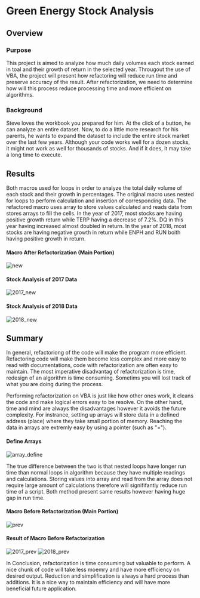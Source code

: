 # Green Energy Stock Analysis

## Overview
### Purpose
This project is aimed to analyze how much daily volumes each stock earned in toal and their growth of return in the selected year. Througout the use of VBA, the project will present how refactoring will reduce run time and preserve accuracy of the result. After refactorization, we need to determine how will this process reduce processing time and more efficient on algorithms.

### Background
Steve loves the workbook you prepared for him. At the click of a button, he can analyze an entire dataset. Now, to do a little more research for his parents, he wants to expand the dataset to include the entire stock market over the last few years. Although your code works well for a dozen stocks, it might not work as well for thousands of stocks. And if it does, it may take a long time to execute.

## Results
Both macros used for loops in order to analyze the total daily volume of each stock and their growth in percentages. The original macro uses nested for loops to perform calculation and insertion of corresponding data. The refactored macro uses array to store values calculated and reads data from stores arrays to fill the cells. In the year of 2017, most stocks are having positive growth return while TERP having a decrease of 7.2%. DQ in this year having increased almost doubled in return. In the year of 2018, most stocks are having negative growth in return while ENPH and RUN boith having positive growth in return.
<br>

#### Macro After Refactorization (Main Portion)
![new](https://github.com/WilliamBHW/UT-DATA-BOOT-CAMP/blob/main/Module2_Challenge%20(stocks-analysis)/Resources/Macro_New.png)
#### Stock Analysis of 2017 Data
![2017_new](https://github.com/WilliamBHW/UT-DATA-BOOT-CAMP/blob/main/Module2_Challenge%20(stocks-analysis)/Resources/VBA_Challenge_2017.png)
#### Stock Analysis of 2018 Data
![2018_new](https://github.com/WilliamBHW/UT-DATA-BOOT-CAMP/blob/main/Module2_Challenge%20(stocks-analysis)/Resources/VBA_Challenge_2018.png)

## Summary
In general, refactoriong of the code will make the program more efficient. Refactoring code will make them become less complex and more easy to read with documentations, code with refactorization are often easy to maintain. The most imperative disadvantag of refactorization is time, redesign of an algorithm is time consuming. Sometims you will lost track of what you are doing during the process.
<br>

Performing refactorization on VBA is just like how other ones work, it cleans the code and make logical errors easy to be resolve. On the other hand, time and mind are always the disadvantages however it avoids the future complexity. For instrance, setting up arrays will store data in a defined address (place) where they take small portion of memory. Reaching the data in arrays are extremly easy by using a pointer (such as "=").

#### Define Arrays
![array_define](https://github.com/WilliamBHW/UT-DATA-BOOT-CAMP/blob/main/Module2_Challenge%20(stocks-analysis)/Resources/Array_SetUp.png)
<br>

The true difference between the two is that nested loops have longer run time than normal loops in algorithm because they have multiple readings and calculations. Storing values into array and read from the array does not require large amount of calculations therefore will signififantly reduce run time of a script. Both method present same results however having huge gap in run time.
#### Macro Before Refactorization (Main Portion)
![prev](https://github.com/WilliamBHW/UT-DATA-BOOT-CAMP/blob/main/Module2_Challenge%20(stocks-analysis)/Resources/Macro_Prev.png)
#### Result of Macro Before Refactorization
![2017_prev](https://github.com/WilliamBHW/UT-DATA-BOOT-CAMP/blob/main/Module2_Challenge%20(stocks-analysis)/Resources/2017_prev.png)
![2018_prev](https://github.com/WilliamBHW/UT-DATA-BOOT-CAMP/blob/main/Module2_Challenge%20(stocks-analysis)/Resources/2018_prev.png)
<br>

In Conclusion, refactorization is time consuming but valuable to perform. A nice chunk of code will take less moemry and have more efficiency on desired output. Reduction and simplification is always a hard process than additions. It is a nice way to maintain efficiency and will have more beneficial future application.
